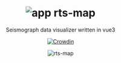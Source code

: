 <div align="center">

# ![app](https://github.com/ExpTechTW/rts-map/assets/58339640/0aae92fe-3d65-4a1c-9568-48c7cc570832) rts-map

Seismograph data visualizer written in vue3

[![Crowdin](https://badges.crowdin.net/rts-map/localized.svg)](https://crowdin.com/project/rts-map)

![rts-map](https://github.com/ExpTechTW/rts-map/assets/58339640/a1f5693f-48ae-40c3-8532-8d4fb9e7a134)


</div>
